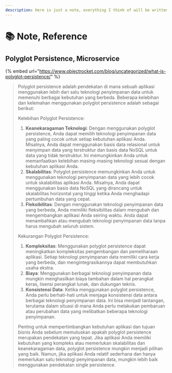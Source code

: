 ```yaml
---
description: Here is just a note, everything I think of will be written here.
---
```


# 📚 Note, Reference

## Polyglot Persistence, Microservice

{% embed url="https://www.objectrocket.com/blog/uncategorized/what-is-polyglot-persistence/" %}

> Polyglot persistence adalah pendekatan di mana sebuah aplikasi menggunakan lebih dari satu teknologi penyimpanan data untuk memenuhi berbagai kebutuhan yang berbeda. Beberapa kelebihan dan kelemahan menggunakan polyglot persistence adalah sebagai berikut:
>
> Kelebihan Polyglot Persistence:
>
> 1. **Keanekaragaman Teknologi**: Dengan menggunakan polyglot persistence, Anda dapat memilih teknologi penyimpanan data yang paling cocok untuk setiap kebutuhan aplikasi Anda. Misalnya, Anda dapat menggunakan basis data relasional untuk menyimpan data yang terstruktur dan basis data NoSQL untuk data yang tidak terstruktur. Ini memungkinkan Anda untuk memanfaatkan kelebihan masing-masing teknologi sesuai dengan kebutuhan aplikasi Anda.
> 2. **Skalabilitas**: Polyglot persistence memungkinkan Anda untuk menggunakan teknologi penyimpanan data yang lebih cocok untuk skalabilitas aplikasi Anda. Misalnya, Anda dapat menggunakan basis data NoSQL yang dirancang untuk skalabilitas horizontal yang tinggi ketika Anda menghadapi pertumbuhan data yang cepat.
> 3. **Fleksibilitas**: Dengan menggunakan teknologi penyimpanan data yang berbeda, Anda memiliki fleksibilitas dalam mengubah dan mengembangkan aplikasi Anda seiring waktu. Anda dapat menambahkan atau mengubah teknologi penyimpanan data tanpa harus mengubah seluruh sistem.
>
> Kekurangan Polyglot Persistence:
>
> 1. **Kompleksitas**: Menggunakan polyglot persistence dapat meningkatkan kompleksitas pengembangan dan pemeliharaan aplikasi. Setiap teknologi penyimpanan data memiliki cara kerja yang berbeda, dan mengintegrasikannya dapat membutuhkan usaha ekstra.
> 2. **Biaya**: Menggunakan berbagai teknologi penyimpanan data mungkin menghasilkan biaya tambahan dalam hal perangkat keras, lisensi perangkat lunak, dan dukungan teknis.
> 3. **Konsistensi Data**: Ketika menggunakan polyglot persistence, Anda perlu berhati-hati untuk menjaga konsistensi data antara berbagai teknologi penyimpanan data. Ini bisa menjadi tantangan, terutama dalam situasi di mana Anda perlu melakukan pembaruan atau perubahan data yang melibatkan beberapa teknologi penyimpanan.
>
> Penting untuk mempertimbangkan kebutuhan aplikasi dan tujuan bisnis Anda sebelum memutuskan apakah polyglot persistence merupakan pendekatan yang tepat. Jika aplikasi Anda memiliki kebutuhan yang kompleks atau memerlukan skalabilitas dan keanekaragaman data, polyglot persistence mungkin menjadi pilihan yang baik. Namun, jika aplikasi Anda relatif sederhana dan hanya memerlukan satu teknologi penyimpanan data, mungkin lebih baik menggunakan pendekatan single persistence.

